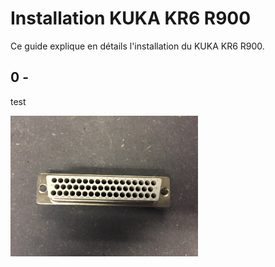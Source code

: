 # Installation KUKA KR6 R900

Ce guide explique en détails l'installation du KUKA KR6 R900.



## 0 - 



test

<img src="files/IMG_1567.JPG" alt="X11_connector" width="300" />